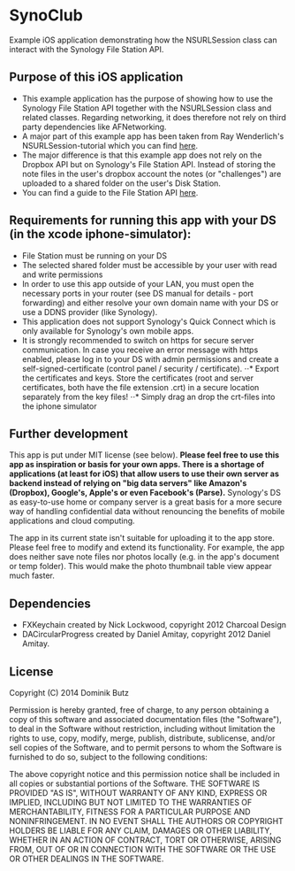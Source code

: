 SynoClub
========

Example iOS application demonstrating how the NSURLSession class can interact with the Synology File Station API.

## Purpose of this iOS application

* This example application has the purpose of showing how to use the Synology File Station API
together with the NSURLSession class and related classes. Regarding networking, it does therefore
not rely on third party dependencies like AFNetworking.
* A major part of this example app has been taken from Ray Wenderlich's NSURLSession-tutorial 
which you can find [here](http://www.raywenderlich.com/51127/nsurlsession-tutorial).
* The major difference is that this example app does not rely on the Dropbox API but
on Synology's File Station API. Instead of storing the note files in the user's dropbox account 
the notes (or "challenges") are uploaded to a shared folder on the user's Disk Station. 
* You can find a guide to the File Station API [here](http://www.synology.com/en-global/support/file_station_API).

## Requirements for running this app with your DS (in the xcode iphone-simulator):
                          
* File Station must be running on your DS  
* The selected shared folder must be accessible by your user with read and write permissions
* In order to use this app outside of your LAN, you must open the necessary ports in your router 
(see DS manual for details - port forwarding) and either resolve your own domain name with your DS or use a DDNS provider (like Synology).
* This application does not support Synology's Quick Connect which is only available for Synology's own mobile apps.
* It is strongly recommended to switch on https for secure server communication. In case you receive an error message with https enabled, 
please log in to your DS with admin permissions and create a self-signed-certificate (control panel / security / certificate).
⋅⋅* Export the certificates and keys. Store the certificates (root and server certificates, both have the file extension .crt) in a secure 
location separately from the key files!
⋅⋅* Simply drag an drop the crt-files into the iphone simulator

## Further development

This app is put under MIT license (see below). **Please feel free to use this app as inspiration or basis
for your own apps. There is a shortage of applications (at least for iOS) that allow users to use 
their own server as backend instead of relying on "big data servers" like Amazon's (Dropbox), Google's, Apple's or even
Facebook's (Parse).**
Synology's DS as easy-to-use home or company server is a great basis for a more secure way of handling confidential data
without renouncing the benefits of mobile applications and cloud computing. 

The app in its current state isn't suitable for uploading it to the app store. Please feel free to modify and extend its
functionality. For example, the app does neither save note files nor photos locally (e.g. in the app's document or temp folder). 
This would make the photo thumbnail table view appear much faster. 


## Dependencies
* FXKeychain created by Nick Lockwood, copyright 2012 Charcoal Design
* DACircularProgress created by Daniel Amitay, copyright 2012 Daniel Amitay.

## License

Copyright (C) 2014 Dominik Butz

Permission is hereby granted, free of charge, to any person obtaining a copy of this software and associated documentation 
files (the "Software"), to deal in the Software without restriction, including without limitation the rights to use, copy, 
modify, merge, publish, distribute, sublicense, and/or sell copies of the Software, and to permit persons to whom the Software 
is furnished to do so, subject to the following conditions:

The above copyright notice and this permission notice shall be included in all copies or substantial portions of the Software.
THE SOFTWARE IS PROVIDED "AS IS", WITHOUT WARRANTY OF ANY KIND, EXPRESS OR IMPLIED, INCLUDING BUT NOT LIMITED TO THE WARRANTIES 
OF MERCHANTABILITY, FITNESS FOR A PARTICULAR PURPOSE AND NONINFRINGEMENT. IN NO EVENT SHALL THE AUTHORS OR COPYRIGHT HOLDERS BE 
LIABLE FOR ANY CLAIM, DAMAGES OR OTHER LIABILITY, WHETHER IN AN ACTION OF CONTRACT, TORT OR OTHERWISE, ARISING FROM, OUT OF OR IN 
CONNECTION WITH THE SOFTWARE OR THE USE OR OTHER DEALINGS IN THE SOFTWARE.
